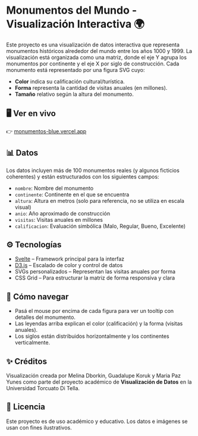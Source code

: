 # Monumentos del Mundo - Visualización Interactiva 🌍

Este proyecto es una visualización de datos interactiva que representa monumentos históricos alrededor del mundo entre los años 1000 y 1999. La visualización está organizada como una matriz, donde el eje Y agrupa los monumentos por continente y el eje X por siglo de construcción. Cada monumento está representado por una figura SVG cuyo:

- **Color** indica su calificación cultural/turística.
- **Forma** representa la cantidad de visitas anuales (en millones).
- **Tamaño** relativo según la altura del monumento.

## 🖥 Ver en vivo

👉 [monumentos-blue.vercel.app](https://monumentos-blue.vercel.app)

## 📊 Datos

Los datos incluyen más de 100 monumentos reales (y algunos ficticios coherentes) y están estructurados con los siguientes campos:

- `nombre`: Nombre del monumento
- `continente`: Continente en el que se encuentra
- `altura`: Altura en metros (solo para referencia, no se utiliza en escala visual)
- `anio`: Año aproximado de construcción
- `visitas`: Visitas anuales en millones
- `calificacion`: Evaluación simbólica (Malo, Regular, Bueno, Excelente)

## ⚙️ Tecnologías

- [Svelte](https://svelte.dev/) – Framework principal para la interfaz
- [D3.js](https://d3js.org/) – Escalado de color y control de datos
- SVGs personalizados – Representan las visitas anuales por forma
- CSS Grid – Para estructurar la matriz de forma responsiva y clara

## 🧭 Cómo navegar

- Pasá el mouse por encima de cada figura para ver un tooltip con detalles del monumento.
- Las leyendas arriba explican el color (calificación) y la forma (visitas anuales).
- Los siglos están distribuidos horizontalmente y los continentes verticalmente.

## ✨ Créditos

Visualización creada por Melina Dborkin, Guadalupe Koruk y Maria Paz Yunes como parte del proyecto académico de **Visualización de Datos** en la Universidad Torcuato Di Tella.

## 📝 Licencia

Este proyecto es de uso académico y educativo. Los datos e imágenes se usan con fines ilustrativos.